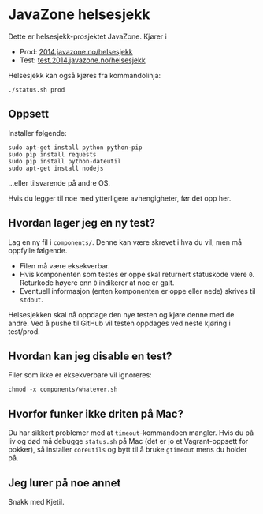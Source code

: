 # JavaZone helsesjekk

Dette er helsesjekk-prosjektet JavaZone. Kjører i 

- Prod: [2014.javazone.no/helsesjekk](http://2014.javazone.no/helsesjekk/)
- Test: [test.2014.javazone.no/helsesjekk](http://test.2014.javazone.no/helsesjekk/)

Helsesjekk kan også kjøres fra kommandolinja:

`./status.sh prod`

## Oppsett

Installer følgende:

```
sudo apt-get install python python-pip
sudo pip install requests
sudo pip install python-dateutil
sudo apt-get install nodejs
```

…eller tilsvarende på andre OS.

Hvis du legger til noe med ytterligere avhengigheter, før det opp her.

## Hvordan lager jeg en ny test?

Lag en ny fil i `components/`. Denne kan være skrevet i hva du vil, men må oppfylle følgende.

- Filen må være eksekverbar.
- Hvis komponenten som testes er oppe skal returnert statuskode være `0`. Returkode høyere enn `0` indikerer at noe er galt.
- Eventuell informasjon (enten komponenten er oppe eller nede) skrives til `stdout`.

Helsesjekken skal nå oppdage den nye testen og kjøre denne med de andre. Ved å pushe til GitHub vil testen oppdages ved neste kjøring i test/prod.

## Hvordan kan jeg disable en test?

Filer som ikke er eksekverbare vil ignoreres:

`chmod -x components/whatever.sh`

## Hvorfor funker ikke driten på Mac?

Du har sikkert problemer med at `timeout`-kommandoen mangler. Hvis du på liv og død må debugge `status.sh` på Mac (det er jo et Vagrant-oppsett for pokker), så installer `coreutils` og bytt til å bruke `gtimeout` mens du holder på.

## Jeg lurer på noe annet

Snakk med Kjetil.

